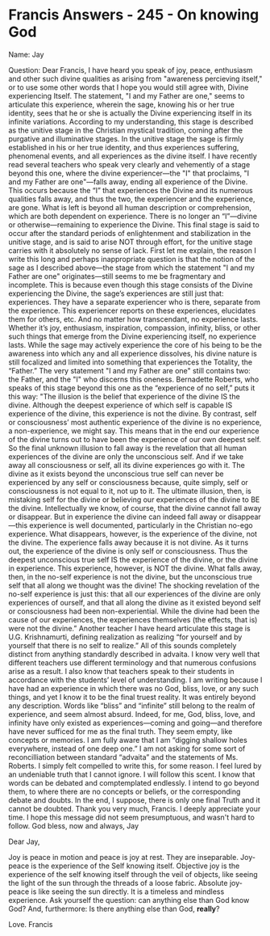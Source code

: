 # Francis Answers - 245 - On knowing God

Name: Jay    

Question: Dear Francis, I have heard you speak of joy, peace, enthusiasm and other such divine qualities as arising from \"awareness percieving itself,\" or to use some other words that I hope you would still agree with, Divine experiencing Itself. The statement, \"I and my Father are one,\" seems to articulate this experience, wherein the sage, knowing his or her true identity, sees that he or she is actually the Divine experiencing itself in its infinite variations. According to my understanding, this stage is described as the unitive stage in the Christian mystical tradition, coming after the purgative and illuminative stages. In the unitive stage the sage is firmly established in his or her true identity, and thus experiences suffering, phenomenal events, and all experiences as the divine itself. I have recently read several teachers who speak very clearly and vehemently of a stage beyond this one, where the divine experiencer—the \"I\" that proclaims, \"I and my Father are one\"—falls away, ending all experience of the Divine. This occurs because the “I” that experiences the Divine and its numerous qualities falls away, and thus the two, the experiencer and the experience, are gone. What is left is beyond all human description or comprehension, which are both dependent on experience. There is no longer an “I”—divine or otherwise—remaining to experience the Divine. This final stage is said to occur after the standard periods of enlightenment and stabilization in the unitive stage, and is said to arise NOT through effort, for the unitive stage carries with it absolutely no sense of lack. First let me explain, the reason I write this long and perhaps inappropriate question is that the notion of the sage as I described above—the stage from which the statement \"I and my Father are one\" originates—still seems to me be fragmentary and incomplete. This is because even though this stage consists of the Divine experiencing the Divine, the sage’s experiences are still just that: experiences. They have a separate experiencer who is there, separate from the experience. This experiencer reports on these experiences, elucidates them for others, etc. And no matter how transcendant, no experience lasts. Whether it’s joy, enthusiasm, inspiration, compassion, infinity, bliss, or other such things that emerge from the Divine experiencing itself, no experience lasts. While the sage may actively experience the core of his being to be the awareness into which any and all experience dissolves, his divine nature is still focalized and limited into something that experiences the Totality, the “Father.” The very statement \"I and my Father are one\" still contains two: the Father, and the \"I\" who discerns this oneness. Bernadette Roberts, who speaks of this stage beyond this one as the “experience of no self,” puts it this way: \"The illusion is the belief that experience of the divine IS the divine. Although the deepest experience of which self is capable IS experience of the divine, this experience is not the divine. By contrast, self or consciousness’ most authentic experience of the divine is no experience, a non-experience, we might say. This means that in the end our experience of the divine turns out to have been the experience of our own deepest self. So the final unknown illusion to fall away is the revelation that all human experiences of the divine are only the unconscious self. And if we take away all consciousness or self, all its divine experiences go with it. The divine as it exists beyond the unconscious true self can never be experienced by any self or consciousness because, quite simply, self or consciousness is not equal to it, not up to it. The ultimate illusion, then, is mistaking self for the divine or believing our experiences of the divine to BE the divine. Intellectually we know, of course, that the divine cannot fall away or disappear. But in experience the divine can indeed fall away or disappear—this experience is well documented, particularly in the Christian no-ego experience. What disappears, however, is the experience of the divine, not the divine. The experience falls away because it is not divine. As it turns out, the experience of the divine is only self or consciousness. Thus the deepest unconscious true self IS the experience of the divine, or the divine in experience. This experience, however, is NOT the divine. What falls away, then, in the no-self experience is not the divine, but the unconscious true self that all along we thought was the divine! The shocking revelation of the no-self experience is just this: that all our experiences of the divine are only experiences of ourself, and that all along the divine as it existed beyond self or consciousness had been non-experiential. While the divine had been the cause of our experiences, the experiences themselves (the effects, that is) were not the divine.” Another teacher I have heard articulate this stage is U.G. Krishnamurti, defining realization as realizing “for yourself and by yourself that there is no self to realize.” All of this sounds completely distinct from anything standardly described in advaita. I know very well that different teachers use different terminology and that numerous confusions arise as a result. I also know that teachers speak to their students in accordance with the students’ level of understanding. I am writing because I have had an experience in which there was no God, bliss, love, or any such things, and yet I know it to be the final truest reality. It was entirely beyond any description. Words like “bliss” and “infinite” still belong to the realm of experience, and seem almost absurd. Indeed, for me, God, bliss, love, and infinity have only existed as experiences—coming and going—and therefore have never sufficed for me as the final truth. They seem empty, like concepts or memories. I am fully aware that I am “digging shallow holes everywhere, instead of one deep one.” I am not asking for some sort of reconcilliation between standard “advaita” and the statements of Ms. Roberts. I simply felt compelled to write this, for some reason. I feel lured by an undeniable truth that I cannot ignore. I will follow this scent. I know that words can be debated and comptemplated endlessly. I intend to go beyond them, to where there are no concepts or beliefs, or the corresponding debate and doubts. In the end, I suppose, there is only one final Truth and it cannot be doubted. Thank you very much, Francis. I deeply appreciate your time. I hope this message did not seem presumptuous, and wasn\'t hard to follow. God bless, now and always, Jay

Dear Jay,

Joy is peace in motion and peace is joy at rest. They are inseparable. Joy-peace is the experience of the Self knowing itself. Objective joy is the experience of the self knowing itself through the veil of objects, like seeing the light of the sun through the threads of a loose fabric. Absolute joy-peace is like seeing the sun directly. It is a timeless and mindless experience. Ask yourself the question: can anything else than God know God? And, furthermore: Is there anything else than God, **really**?

Love. Francis  

